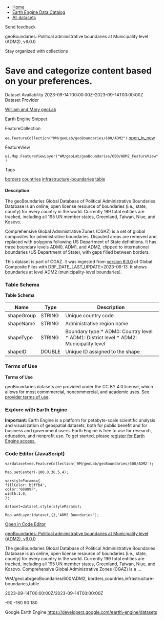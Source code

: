 



* [Home](https://developers.google.com/)
* [Earth Engine Data Catalog](https://developers.google.com/earth-engine/datasets)
* [All datasets](https://developers.google.com/earth-engine/datasets/catalog)





 
 
 Send feedback
 
 

geoBoundaries: Political administrative boundaries at Municipality level (ADM2\), v6\.0\.0


 
 Stay organized with collections
 

 
 Save and categorize content based on your preferences.
============================================================================================================================================================================================








Dataset Availability
2023\-09\-14T00:00:00Z–2023\-09\-14T00:00:00Z
Dataset Provider


[William and Mary geoLab](https://www.geoboundaries.org/index.html)



Earth Engine Snippet

FeatureCollection
  


`ee.FeatureCollection("WM/geoLab/geoBoundaries/600/ADM2")` 
[open\_in\_new](https://code.earthengine.google.com/?scriptPath=Examples:Datasets/WM/WM_geoLab_geoBoundaries_600_ADM2)



 
 
 
 FeatureView
   


`ui.Map.FeatureViewLayer("WM/geoLab/geoBoundaries/600/ADM2_FeatureView")` 





Tags


[borders](/earth-engine/datasets/tags/borders)
[countries](/earth-engine/datasets/tags/countries)
[infrastructure\-boundaries](/earth-engine/datasets/tags/infrastructure-boundaries)
[table](/earth-engine/datasets/tags/table)








#### Description



The geoBoundaries Global Database of Political Administrative Boundaries
Database is an online, open license resource of boundaries (i.e., state,
county) for every country in the world. Currently 199 total entities are
tracked, including all 195 UN member states, Greenland, Taiwan, Niue, and
Kosovo.


Comprehensive Global Administrative Zones (CGAZ) is a set of global
composites for administrative boundaries. Disputed areas are removed and
replaced with polygons following US Department of State definitions. It has
three boundary levels ADM0, ADM1, and ADM2, clipped to international
boundaries (US Department of State), with gaps filled between borders.


This dataset is part of CGAZ. It was ingested from
[version 6\.0\.0](https://github.com/wmgeolab/geoBoundaries/tree/1289e40e366c7b320550be1ee0614a9472d572d4)
of Global Composite Files with DBF\_DATE\_LAST\_UPDATE\=2023\-09\-13\.
It shows boundaries at level 
ADM2 (municipality\-level boundaries).





### Table Schema


**Table Schema**




| Name | Type | Description |
| --- | --- | --- |
| shapeGroup | STRING | Unique country code |
| shapeName | STRING | Administrative region name |
| shapeType | STRING | Boundary type:* ADM0: Country level * ADM1: District level * ADM2: Municipality level |
| shapeID | DOUBLE | Unique ID assigned to the shape |




### Terms of Use


**Terms of Use**


geoBoundaries datasets are provided under the CC BY 4\.0 license, which
allows for most commmercial, noncommercial, and academic uses. See 
[provider terms of use](https://www.geoboundaries.org/index.html#usage).




### Explore with Earth Engine


**Important:** 
 Earth Engine is a platform for petabyte\-scale scientific analysis and visualization of
 geospatial datasets, both for public benefit and for business and government users.
 Earth Engine is free to use for research, education, and nonprofit use. To get started, please
 [register for Earth Engine access.](https://console.cloud.google.com/earth-engine)



### Code Editor (JavaScript)



```
vardataset=ee.FeatureCollection('WM/geoLab/geoBoundaries/600/ADM2');

Map.setCenter(-100.0,38.5,4);

varstyleParams={
fillColor:'b5ffb4',
color:'00909F',
width:1.0,
};

dataset=dataset.style(styleParams);

Map.addLayer(dataset,{},'ADM2 Boundaries');
```



[Open in Code Editor](https://code.earthengine.google.com/?scriptPath=Examples:Datasets/WM/WM_geoLab_geoBoundaries_600_ADM2)


[geoBoundaries: Political administrative boundaries at Municipality level (ADM2\), v6\.0\.0](/earth-engine/datasets/catalog/WM_geoLab_geoBoundaries_600_ADM2)

The geoBoundaries Global Database of Political Administrative Boundaries Database is an online, open license resource of boundaries (i.e., state, county) for every country in the world. Currently 199 total entities are tracked, including all 195 UN member states, Greenland, Taiwan, Niue, and Kosovo. Comprehensive Global Administrative Zones (CGAZ) is a …

 WM/geoLab/geoBoundaries/600/ADM2,
 borders,countries,infrastructure\-boundaries,table

2023\-09\-14T00:00:00Z/2023\-09\-14T00:00:00Z



 \-90 \-180 90 180
 



Google Earth Engine
https://developers.google.com/earth\-engine/datasets








